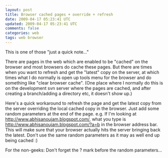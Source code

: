 ```yaml
---           
layout: post
title: Browser cached pages + override + refresh
date: 2009-04-17 05:23:41 UTC
updated: 2009-04-17 05:23:41 UTC
comments: false
categories: web
tags: web browser
---
```

 
This is one of those "just a quick note..."

There are pages in the web which are enabled to be "cached" on the browser and most browsers do cache these pages. But 
there are times when you want to refresh and get the "latest" copy on the server, at which times what I do normally is 
open up tools menu for the browser and do something like "clear browser cache". (One place where I normally do this is 
on the development svn server where the pages are cached, and after creating a branch/adding a directory etc, it 
doesn't show up.)

Here's a quick workaround to refresh the page and get the latest copy from the server overriding the local cached copy 
in the browser. 
Just add some random parameters at the end of the page.
e.g. If I'm looking at <a href="http://www.abhisanoujam.blogspot.com/">http://www.abhisanoujam.blogspot.com/</a>, what 
you type is <a href="http://www.abhisanoujam.blogspot.com/?a=b">http://www.abhisanoujam.blogspot.com/?a=b</a> in the 
browser address bar.
This will make sure that your browser actually hits the server bringing back the latest. Don't use the same random 
parameters as it may as well end up being cached :)

For the non-geeks: Don't forget the ? mark before the random parameters...<img 
src="http://feeds.feedburner.com/~r/abhisanoujam-blogspot/~4/nnbDAnDHPZ0" height="1" width="1"/>
